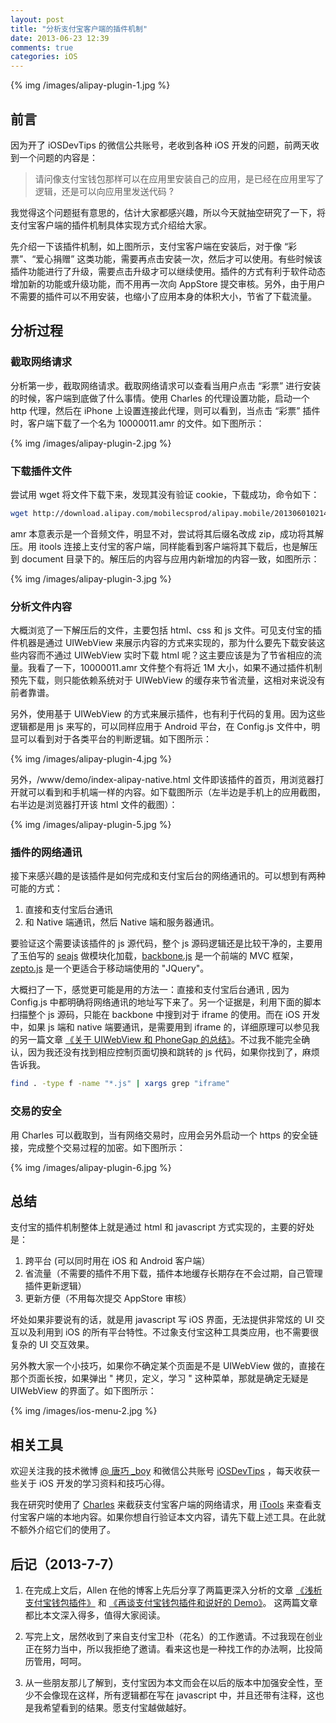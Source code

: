 ```yaml
---
layout: post
title: "分析支付宝客户端的插件机制"
date: 2013-06-23 12:39
comments: true
categories: iOS
---
```


{% img /images/alipay-plugin-1.jpg %}

## 前言

因为开了 iOSDevTips 的微信公共账号，老收到各种 iOS 开发的问题，前两天收到一个问题的内容是：

>请问像支付宝钱包那样可以在应用里安装自己的应用，是已经在应用里写了逻辑，还是可以向应用里发送代码 ?

我觉得这个问题挺有意思的，估计大家都感兴趣，所以今天就抽空研究了一下，将支付宝客户端的插件机制具体实现方式介绍给大家。

先介绍一下该插件机制，如上图所示，支付宝客户端在安装后，对于像 “彩票”、“爱心捐赠” 这类功能，需要再点击安装一次，然后才可以使用。有些时候该插件功能进行了升级，需要点击升级才可以继续使用。插件的方式有利于软件动态增加新的功能或升级功能，而不用再一次向 AppStore 提交审核。另外，由于用户不需要的插件可以不用安装，也缩小了应用本身的体积大小，节省了下载流量。

<!-- more -->

## 分析过程

### 截取网络请求

分析第一步，截取网络请求。截取网络请求可以查看当用户点击 “彩票” 进行安装的时候，客户端到底做了什么事情。使用 Charles 的代理设置功能，启动一个 http 代理，然后在 iPhone 上设置连接此代理，则可以看到，当点击 “彩票” 插件时，客户端下载了一个名为 10000011.amr 的文件。如下图所示：

{% img /images/alipay-plugin-2.jpg %}

###  下载插件文件

尝试用 wget 将文件下载下来，发现其没有验证 cookie，下载成功，命令如下：

``` bash
wget http://download.alipay.com/mobilecsprod/alipay.mobile/20130601021432806/xlarge/10000011.amr
```

amr 本意表示是一个音频文件，明显不对，尝试将其后缀名改成 zip，成功将其解压。用 itools 连接上支付宝的客户端，同样能看到客户端将其下载后，也是解压到 document 目录下的。解压后的内容与应用内新增加的内容一致，如图所示：

{% img /images/alipay-plugin-3.jpg %}

### 分析文件内容

大概浏览了一下解压后的文件，主要包括 html、css 和 js 文件。可见支付宝的插件机器是通过 UIWebView 来展示内容的方式来实现的，那为什么要先下载安装这些内容而不通过 UIWebView 实时下载 html 呢？这主要应该是为了节省相应的流量。我看了一下，10000011.amr 文件整个有将近 1M 大小，如果不通过插件机制预先下载，则只能依赖系统对于 UIWebView 的缓存来节省流量，这相对来说没有前者靠谱。

另外，使用基于 UIWebView 的方式来展示插件，也有利于代码的复用。因为这些逻辑都是用 js 来写的，可以同样应用于 Android 平台，在 Config.js 文件中，明显可以看到对于各类平台的判断逻辑。如下图所示：

{% img /images/alipay-plugin-4.jpg %}

另外，/www/demo/index-alipay-native.html 文件即该插件的首页，用浏览器打开就可以看到和手机端一样的内容。如下载图所示（左半边是手机上的应用截图，右半边是浏览器打开该 html 文件的截图）：

{% img /images/alipay-plugin-5.jpg %}

### 插件的网络通讯

接下来感兴趣的是该插件是如何完成和支付宝后台的网络通讯的。可以想到有两种可能的方式：

 1. 直接和支付宝后台通讯
 2. 和 Native 端通讯，然后 Native 端和服务器通讯。

要验证这个需要读该插件的 js 源代码，整个 js 源码逻辑还是比较干净的，主要用了玉伯写的 [seajs](http://seajs.org/docs/) 做模块化加载，[backbone.js](http://backbonejs.org/) 是一个前端的 MVC 框架，[zepto.js](http://zeptojs.com/) 是一个更适合于移动端使用的 "JQuery"。

大概扫了一下，感觉更可能是用的方法一：直接和支付宝后台通讯 , 因为 Config.js 中都明确将网络通讯的地址写下来了。另一个证据是，利用下面的脚本扫描整个 js 源码，只能在 backbone 中搜到对于 iframe 的使用。而在 iOS 开发中，如果 js 端和 native 端要通讯，是需要用到 iframe 的，详细原理可以参见我的另一篇文章 [《关于 UIWebView 和 PhoneGap 的总结》](/2012/03/24/talk-about-uiwebview-and-phonegap/)。不过我不能完全确认，因为我还没有找到相应控制页面切换和跳转的 js 代码，如果你找到了，麻烦告诉我。

``` bash
find . -type f -name "*.js" | xargs grep "iframe"
```

### 交易的安全

用 Charles 可以截取到，当有网络交易时，应用会另外启动一个 https 的安全链接，完成整个交易过程的加密。如下图所示：

{% img /images/alipay-plugin-6.jpg %}

## 总结

支付宝的插件机制整体上就是通过 html 和 javascript 方式实现的，主要的好处是：

 1. 跨平台 (可以同时用在 iOS 和 Android 客户端）
 2. 省流量（不需要的插件不用下载，插件本地缓存长期存在不会过期，自己管理插件更新逻辑）
 3. 更新方便（不用每次提交 AppStore 审核）

坏处如果非要说有的话，就是用 javascript 写 iOS 界面，无法提供非常炫的 UI 交互以及利用到 iOS 的所有平台特性。不过象支付宝这种工具类应用，也不需要很复杂的 UI 交互效果。

另外教大家一个小技巧，如果你不确定某个页面是不是 UIWebView 做的，直接在那个页面长按，如果弹出 " 拷贝，定义，学习 " 这种菜单，那就是确定无疑是 UIWebView 的界面了。如下图所示：

{% img /images/ios-menu-2.jpg %}

## 相关工具

欢迎关注我的技术微博 [@ 唐巧 _boy](http://weibo.com/tangqiaoboy) 和微信公共账号 [iOSDevTips](http://chuansong.me/account/iosDevTips) ，每天收获一些关于 iOS 开发的学习资料和技巧心得。

我在研究时使用了 [Charles](http://www.charlesproxy.com/) 来截获支付宝客户端的网络请求，用 [iTools](http://itools.hk/) 来查看支付宝客户端的本地内容。如果你想自行验证本文内容，请先下载上述工具。在此就不额外介绍它们的使用了。

## 后记（2013-7-7）

 1. 在完成上文后，Allen 在他的博客上先后分享了两篇更深入分析的文章 [《浅析支付宝钱包插件》](http://imallen.com/blog/2013/06/26/inside-alipay-plugin.html) 和 [《再谈支付宝钱包插件和说好的 Demo》](http://imallen.com/blog/2013/07/06/about-alipay-plugin-and-phonegap.html)。 这两篇文章都比本文深入得多，值得大家阅读。

 2. 写完上文，居然收到了来自支付宝卫朴（花名）的工作邀请。不过我现在创业正在努力当中，所以我拒绝了邀请。看来这也是一种找工作的办法啊，比投简历管用，呵呵。

 3. 从一些朋友那儿了解到，支付宝因为本文而会在以后的版本中加强安全性，至少不会像现在这样，所有逻辑都在写在 javascript 中，并且还带有注释，这也是我希望看到的结果。愿支付宝越做越好。

